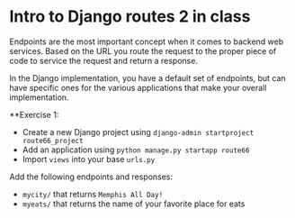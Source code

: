 # Intro to Django routes 2 in class
Endpoints are the most important concept when it comes to backend web services. Based on the URL you route the request to the proper piece of code to service the request and return a response.

In the Django implementation, you have a default set of endpoints, but can have specific ones for the various applications that make your overall implementation.

**Exercise 1:

* Create a new Django project using ```django-admin startproject route66_project```
* Add an application using ```python manage.py startapp route66```
* Import ```views``` into your base ```urls.py```


Add the following endpoints and responses:

* ```mycity/``` that returns ```Memphis All Day!```
* ```myeats/``` that returns the name of your favorite place for eats



